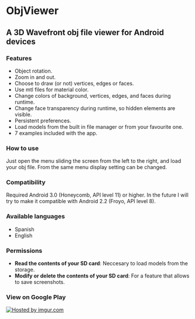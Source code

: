 ObjViewer
====

## A 3D Wavefront obj file viewer for Android devices ##


### Features ###

* Object rotation.
* Zoom in and out.
* Choose to draw (or not) vertices, edges or faces.
* Use mtl files for material color.
* Change colors of background, vertices, edges, and faces during runtime.
* Change face transparency during runtime, so hidden elements are visible.
* Persistent preferences.
* Load models from the built in file manager or from your favourite one.
* 7 examples included with the app.

### How to use ###

Just open the menu sliding the screen from the left to the right, and load your obj file. From the same menu display setting can be changed.

### Compatibility ###

Required Android 3.0 (Honeycomb, API level 11) or higher.
In the future I will try to make it compatible with Android 2.2 (Froyo, API level 8).

### Available languages ###

* Spanish
* English

### Permissions ###

* __Read the contents of your SD card__: Neccesary to load models from the storage.
* __Modify or delete the contents of your SD card__: For a feature that allows to save screenshots.

### View on Google Play ###

<a href="https://play.google.com/store/apps/details?id=com.seavenois.obj"><img src="http://i.imgur.com/JPrLU3l.png" title="Hosted by imgur.com" /></a>
